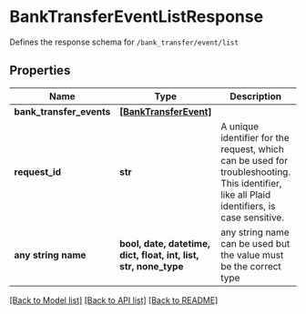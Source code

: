 # BankTransferEventListResponse

Defines the response schema for `/bank_transfer/event/list`

## Properties
Name | Type | Description | Notes
------------ | ------------- | ------------- | -------------
**bank_transfer_events** | [**[BankTransferEvent]**](BankTransferEvent.md) |  | 
**request_id** | **str** | A unique identifier for the request, which can be used for troubleshooting. This identifier, like all Plaid identifiers, is case sensitive. | 
**any string name** | **bool, date, datetime, dict, float, int, list, str, none_type** | any string name can be used but the value must be the correct type | [optional]

[[Back to Model list]](../README.md#documentation-for-models) [[Back to API list]](../README.md#documentation-for-api-endpoints) [[Back to README]](../README.md)


